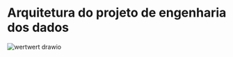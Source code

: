 # Arquitetura do projeto de engenharia dos dados
![wertwert drawio](https://user-images.githubusercontent.com/79180544/197925621-e95e3351-1a8d-4ea3-a587-2bd4089e8046.png)
